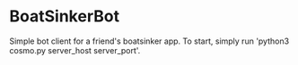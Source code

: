 BoatSinkerBot
=====================================

Simple bot client for a friend's boatsinker app. To start, simply run 'python3 cosmo.py server_host
server_port'.
